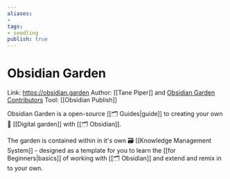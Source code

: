```yaml
---
aliases: 
- 
tags:
- seedling
publish: true
---
```


# Obsidian Garden

Link: https://obsidian.garden
Author: [[Tane Piper]] and [Obsidian Garden Contributors](https://github.com/tanepiper/obsidian-garden/graphs/contributors)
Tool: [[Obsidian Publish]]

Obsidian Garden is a open-source [[🗂️ Guides|guide]] to creating your own 🌳 [[Digital garden]] with [[🗂️ Obsidian]].

The garden is contained within in it's own 🗃 [[Knowledge Management System]] - designed as a template for you to learn the [[for Beginners|basics]] of working with [[🗂️ Obsidian]] and extend and remix in to your own.
